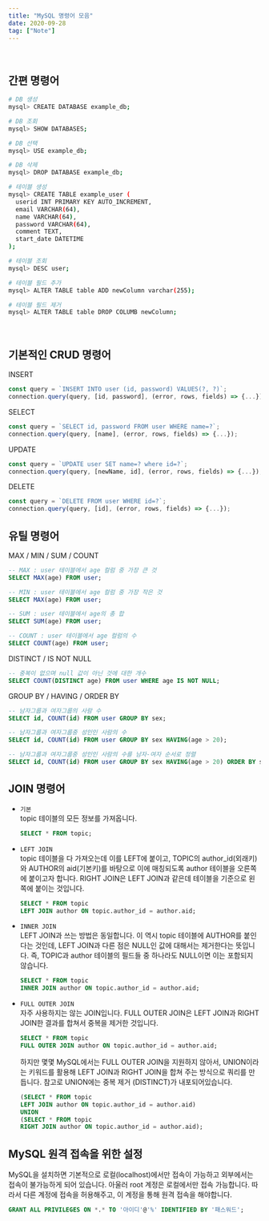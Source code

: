 ```yaml
---
title: "MySQL 명령어 모음"
date: 2020-09-28
tag: ["Note"]
---
```


<br>

## 간편 명령어

  ```bash
  # DB 생성
  mysql> CREATE DATABASE example_db;

  # DB 조회
  mysql> SHOW DATABASES;

  # DB 선택
  mysql> USE example_db;

  # DB 삭제
  mysql> DROP DATABASE example_db;

  # 테이블 생성
  mysql> CREATE TABLE example_user (
    userid INT PRIMARY KEY AUTO_INCREMENT,
    email VARCHAR(64),
    name VARCHAR(64),
    password VARCHAR(64),
    comment TEXT,
    start_date DATETIME
  );

  # 테이블 조회
  mysql> DESC user;

  # 테이블 필드 추가
  mysql> ALTER TABLE table ADD newColumn varchar(255);

  # 테이블 필드 제거
  mysql> ALTER TABLE table DROP COLUMB newColumn;
  ```

<br>

## 기본적인 CRUD 명령어

  INSERT

  ```js
  const query = `INSERT INTO user (id, password) VALUES(?, ?)`;
  connection.query(query, [id, password], (error, rows, fields) => {...});
  ```

  SELECT

  ```js
  const query = `SELECT id, password FROM user WHERE name=?`;
  connection.query(query, [name], (error, rows, fields) => {...});
  ```
  
  UPDATE

  ```js
  const query = `UPDATE user SET name=? where id=?`;
  connection.query(query, [newName, id], (error, rows, fields) => {...});
  ```

  DELETE

  ```js
  const query = `DELETE FROM user WHERE id=?`;
  connection.query(query, [id], (error, rows, fields) => {...});
  ```

## 유틸 명령어

  MAX / MIN / SUM / COUNT

  ```sql
  -- MAX : user 테이블에서 age 컬럼 중 가장 큰 것
  SELECT MAX(age) FROM user;

  -- MIN : user 테이블에서 age 컬럼 중 가장 작은 것
  SELECT MAX(age) FROM user;

  -- SUM : user 테이블에서 age의 총 합
  SELECT SUM(age) FROM user;

  -- COUNT : user 테이블에서 age 컬럼의 수
  SELECT COUNT(age) FROM user;
  ```

  DISTINCT / IS NOT NULL

  ```sql
  -- 중복이 없으며 null 값이 아닌 것에 대한 개수
  SELECT COUNT(DISTINCT age) FROM user WHERE age IS NOT NULL;
  ```

  GROUP BY / HAVING / ORDER BY

  ```sql
  -- 남자그룹과 여자그룹의 사람 수
  SELECT id, COUNT(id) FROM user GROUP BY sex;

  -- 남자그룹과 여자그룹중 성인인 사람의 수
  SELECT id, COUNT(id) FROM user GROUP BY sex HAVING(age > 20);

  -- 남자그룹과 여자그룹중 성인인 사람의 수를 남자-여자 순서로 정렬
  SELECT id, COUNT(id) FROM user GROUP BY sex HAVING(age > 20) ORDER BY sex ASC;
  ```
  
## JOIN 명령어

- `기본`  
  topic 테이블의 모든 정보를 가져옵니다.

    ```sql
    SELECT * FROM topic;
    ```

- `LEFT JOIN`  
  topic 테이블을 다 가져오는데 이를 LEFT에 붙이고, TOPIC의 author_id(외래키)와 AUTHOR의 aid(기본키)를 바탕으로 이에 매칭되도록 author 테이블을 오른쪽에 붙이고자 합니다. RIGHT JOIN은 LEFT JOIN과 같은데 테이블을 기준으로 왼쪽에 붙이는 것입니다.

    ```sql
    SELECT * FROM topic
    LEFT JOIN author ON topic.author_id = author.aid;
    ```

- `INNER JOIN`  
  LEFT JOIN과 쓰는 방법은 동일합니다. 이 역시 topic 테이블에 AUTHOR를 붙인다는 것인데, LEFT JOIN과 다른 점은 NULL인 값에 대해서는 제거한다는 뜻입니다. 즉, TOPIC과 author 테이블의 필드들 중 하나라도 NULL이면 이는 포함되지 않습니다.

    ```sql
    SELECT * FROM topic
    INNER JOIN author ON topic.author_id = author.aid;
    ```
  
- `FULL OUTER JOIN`  
  자주 사용하지는 않는 JOIN입니다. FULL OUTER JOIN은 LEFT JOIN과 RIGHT JOIN한 결과를 합쳐서 중복을 제거한 것입니다.

    ```sql
    SELECT * FROM topic
    FULL OUTER JOIN author ON topic.author_id = author.aid;
    ```

    하지만 몇몇 MySQL에서는 FULL OUTER JOIN을 지원하지 않아서, UNION이라는 키워드를 활용해 LEFT JOIN과 RIGHT JOIN을 합쳐 주는 방식으로 쿼리를 만듭니다. 참고로 UNION에는 중복 제거 (DISTINCT)가 내포되어있습니다.

    ```sql
    (SELECT * FROM topic
    LEFT JOIN author ON topic.author_id = author.aid)
    UNION
    (SELECT * FROM topic
    RIGHT JOIN author ON topic.author_id = author.aid);
    ```

## MySQL 원격 접속을 위한 설정

MySQL을 설치하면 기본적으로 로컬(localhost)에서만 접속이 가능하고 외부에서는 접속이 불가능하게 되어 있습니다. 아울러 root 계정은 로컬에서만 접속 가능합니다. 따라서 다른 계정에 접속을 허용해주고, 이 계정을 통해 원격 접속을 해야합니다.

  ```sql
  GRANT ALL PRIVILEGES ON *.* TO '아이디'@'%' IDENTIFIED BY '패스워드';
  ```
